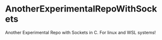 # AnotherExperimentalRepoWithSockets
Another Experimental Repo with Sockets in C. For linux and WSL systems!
